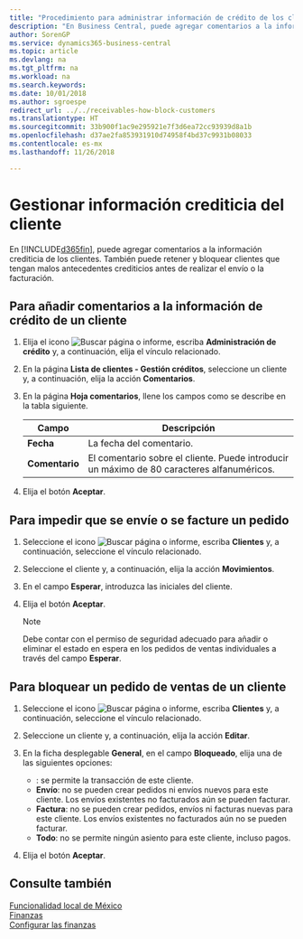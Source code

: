 ```yaml
---
title: "Procedimiento para administrar información de crédito de los clientes"
description: "En Business Central, puede agregar comentarios a la información crediticia de los clientes. También puede retener y bloquear clientes que tengan malos antecedentes crediticios antes de realizar el envío o la facturación."
author: SorenGP
ms.service: dynamics365-business-central
ms.topic: article
ms.devlang: na
ms.tgt_pltfrm: na
ms.workload: na
ms.search.keywords: 
ms.date: 10/01/2018
ms.author: sgroespe
redirect_url: ../../receivables-how-block-customers
ms.translationtype: HT
ms.sourcegitcommit: 33b900f1ac9e295921e7f3d6ea72cc93939d8a1b
ms.openlocfilehash: d37ae2fa853931910d74958f4bd37c9931b08033
ms.contentlocale: es-mx
ms.lasthandoff: 11/26/2018

---
```

# <a name="manage-customer-credit-information"></a>Gestionar información crediticia del cliente
En [!INCLUDE[d365fin](../../includes/d365fin_md.md)], puede agregar comentarios a la información crediticia de los clientes. También puede retener y bloquear clientes que tengan malos antecedentes crediticios antes de realizar el envío o la facturación.  

## <a name="to-add-comments-to-customer-credit-information"></a>Para añadir comentarios a la información de crédito de un cliente  
1.  Elija el icono ![Buscar página o informe](../../media/ui-search/search_small.png "icono de Buscar página o informe"), escriba **Administración de crédito** y, a continuación, elija el vínculo relacionado.  
2.  En la página **Lista de clientes - Gestión créditos**, seleccione un cliente y, a continuación, elija la acción **Comentarios**.  
3.  En la página **Hoja comentarios**, llene los campos como se describe en la tabla siguiente.  

    |Campo|Descripción|  
    |---------------------------------|---------------------------------------|  
    |**Fecha**|La fecha del comentario.|  
    |**Comentario**|El comentario sobre el cliente. Puede introducir un máximo de 80 caracteres alfanuméricos.|  

4.  Elija el botón **Aceptar**.  

## <a name="to-prevent-an-order-from-shipping-or-invoicing"></a>Para impedir que se envíe o se facture un pedido  
1.  Seleccione el icono ![Buscar página o informe](../../media/ui-search/search_small.png "icono Buscar página o informe"), escriba **Clientes** y, a continuación, seleccione el vínculo relacionado.  
2.  Seleccione el cliente y, a continuación, elija la acción **Movimientos**.  
3.  En el campo **Esperar**, introduzca las iniciales del cliente.  
4.  Elija el botón **Aceptar**.  

    > [!NOTE]  
    >  Debe contar con el permiso de seguridad adecuado para añadir o eliminar el estado en espera en los pedidos de ventas individuales a través del campo **Esperar**.  

## <a name="to-block-a-sales-order-for-a-customer"></a>Para bloquear un pedido de ventas de un cliente  
1.  Seleccione el icono ![Buscar página o informe](../../media/ui-search/search_small.png "icono Buscar página o informe"), escriba **Clientes** y, a continuación, seleccione el vínculo relacionado.  
2.  Seleccione un cliente y, a continuación, elija la acción **Editar**.  
3.  En la ficha desplegable **General**, en el campo **Bloqueado**, elija una de las siguientes opciones:  

    -   **<Blank>**: se permite la transacción de este cliente.  
    -   **Envío**: no se pueden crear pedidos ni envíos nuevos para este cliente. Los envíos existentes no facturados aún se pueden facturar.  
    -   **Factura**: no se pueden crear pedidos, envíos ni facturas nuevas para este cliente. Los envíos existentes no facturados aún no se pueden facturar.  
    -   **Todo**: no se permite ningún asiento para este cliente, incluso pagos.  
4.  Elija el botón **Aceptar**.  

## <a name="see-also"></a>Consulte también  
[Funcionalidad local de México](mexico-local-functionality.md)  
[Finanzas](../../finance.md)  
[Configurar las finanzas](../../finance.md)

